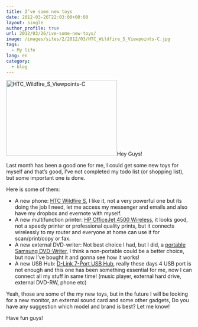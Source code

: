 ```yaml
---
title: I’ve some new toys
date: 2012-03-26T22:03:00+00:00
layout: single
author_profile: true
url: 2012/03/26/ive-some-new-toys/
image: /images/sites/2/2012/03/HTC_Wildfire_S_Viewpoints-C.jpg
tags:
  - My life
lang: en
category: 
  - blog
---
```

[<img class="alignright size-medium wp-image-178" alt="HTC_Wildfire_S_Viewpoints-C" src="/images/2012/03/HTC_Wildfire_S_Viewpoints-C-300x205.jpg" width="300" height="205" srcset="/images/sites/2/2012/03/HTC_Wildfire_S_Viewpoints-C-300x205.jpg 300w, /images/sites/2/2012/03/HTC_Wildfire_S_Viewpoints-C-1024x702.jpg 1024w, /images/sites/2/2012/03/HTC_Wildfire_S_Viewpoints-C.jpg 1218w" sizes="(max-width: 300px) 100vw, 300px" />](/images/2012/03/HTC_Wildfire_S_Viewpoints-C.jpg)Hey Guys!

Last month has been a good one for me, I could get some new toys for myself and that’s good, I’ve not completed my todo list (or shopping list), but some important one is done.

Here is some of them:

  * A new phone: <a href="http://en.wikipedia.org/wiki/HTC_Wildfire_S" target="_blank">HTC Wildfire S</a>, I like it, not a very powerful one but its doing the job I need, let me access my messenger and emails and also have my dropbox and evernote with myself.
  * A new multifunction printer: <a href="http://www.amazon.com/HP-Officejet-Wireless-CN547A-B1H/dp/B0036TGGJG" target="_blank">HP OfficeJet 4500 Wireless</a>, it looks good, not a speedy printer or professional quality prints, but it connects wirelessly to my router and everyone at home can use it for scan/print/copy or fax.
  * A new external DVD-writer: Not best choice I had, but I did, a <a href="http://www.amazon.co.uk/Samsung-SE-208AB-Portable-External-Writer/dp/B005N2UE2O" target="_blank">portable Samsung DVD-Writer</a>, I think a non-portable could be a better choice, but now I’ve bought it and gonna see how it works!
  * A new USB Hub: <a href="http://www.dlink.com/products/?pid=149" target="_blank">D-Link 7-Port USB Hub</a>, really these days 4 USB port is not enough and this one has been something essential for me, now I can connect all my stuff in same time! (music player, external hard drive, external DVD-RW, phone etc)

Yeah, those are some of the my new toys, but in the future I will be looking for a new monitor, an external sound card and some other gadgets, Do you have any suggestion which model and brand is best? Let me know!

Have fun guys!